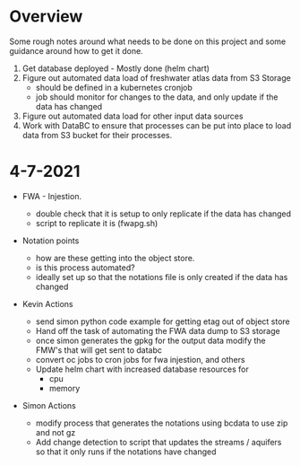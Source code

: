 
# Overview

Some rough notes around what needs to be done on this project and some guidance
around how to get it done.

1. Get database deployed - Mostly done (helm chart)
1. Figure out automated data load of freshwater atlas data from S3 Storage
    * should be defined in a kubernetes cronjob
    * job should monitor for changes to the data, and only update if the data has changed
1. Figure out automated data load for other input data sources
1. Work with DataBC to ensure that processes can be put into place to load data
    from S3 bucket for their processes.

# 4-7-2021

* FWA - Injestion.
    * double check that it is setup to only replicate if the data has changed
    * script to replicate it is (fwapg.sh)

* Notation points
    * how are these getting into the object store.
    * is this process automated?
    * ideally set up so that the notations file is only created if the data
      has changed

* Kevin Actions
    * send simon python code example for getting etag out of object store
    * Hand off the task of automating the FWA data dump to S3 storage
    * once simon generates the gpkg for the output data modify the FMW's that
      will get sent to databc
    * convert oc jobs to cron jobs for fwa injestion, and others
    * Update helm chart with increased database resources for
        * cpu
        * memory

* Simon Actions
    * modify process that generates the notations using bcdata to use zip and
      not gz
    * Add change detection to script that updates the streams / aquifers so that
      it only runs if the notations have changed
